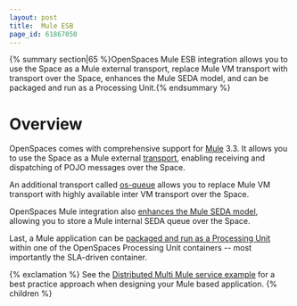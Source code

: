 ```yaml
---
layout: post
title:  Mule ESB
page_id: 61867050
---
```


{% summary section|65 %}OpenSpaces Mule ESB integration allows you to use the Space as a Mule external transport, replace Mule VM transport with transport over the Space, enhances the Mule SEDA model, and can be packaged and run as a Processing Unit.{% endsummary %}

# Overview

OpenSpaces comes with comprehensive support for [Mule](http://www.mulesoft.org/) 3.3. It allows you to use the Space as a Mule external [transport](./mule-event-container-transport.html), enabling receiving and dispatching of POJO messages over the Space.

An additional transport called [os-queue](./mule-queue-provider.html) allows you to replace Mule VM transport with highly available inter VM transport over the Space.

OpenSpaces Mule integration also [enhances the Mule SEDA model](./mule-seda-model.html), allowing you to store a Mule internal SEDA queue over the Space.

Last, a Mule application can be [packaged and run as a Processing Unit](./mule-processing-unit.html) within one of the OpenSpaces Processing Unit containers -- most importantly the SLA-driven container.

{% exclamation %} See the [Distributed Multi Mule service example](http://wiki.gigaspaces.com/wiki/display/SBP/Mule+ESB+Example) for a best practice approach when designing your Mule based application.
{% children %}

